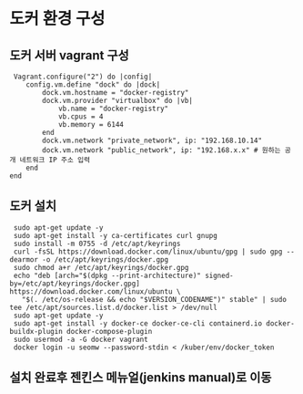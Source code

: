 # 도커 환경 구성
## 도커 서버 vagrant 구성
     Vagrant.configure("2") do |config|
        config.vm.define "dock" do |dock|
            dock.vm.hostname = "docker-registry"
            dock.vm.provider "virtualbox" do |vb|
                vb.name = "docker-registry"
                vb.cpus = 4 
                vb.memory = 6144
            end
            dock.vm.network "private_network", ip: "192.168.10.14"
            dock.vm.network "public_network", ip: "192.168.x.x" # 원하는 공개 네트워크 IP 주소 입력
        end
    end

## 도커 설치
     sudo apt-get update -y
     sudo apt-get install -y ca-certificates curl gnupg
     sudo install -m 0755 -d /etc/apt/keyrings
     curl -fsSL https://download.docker.com/linux/ubuntu/gpg | sudo gpg --dearmor -o /etc/apt/keyrings/docker.gpg
     sudo chmod a+r /etc/apt/keyrings/docker.gpg
     echo "deb [arch="$(dpkg --print-architecture)" signed-by=/etc/apt/keyrings/docker.gpg] https://download.docker.com/linux/ubuntu \
       "$(. /etc/os-release && echo "$VERSION_CODENAME")" stable" | sudo tee /etc/apt/sources.list.d/docker.list > /dev/null
     sudo apt-get update -y
     sudo apt-get install -y docker-ce docker-ce-cli containerd.io docker-buildx-plugin docker-compose-plugin
     sudo usermod -a -G docker vagrant
     docker login -u seomw --password-stdin < /kuber/env/docker_token

## 설치 완료후 젠킨스 메뉴얼(jenkins manual)로 이동


